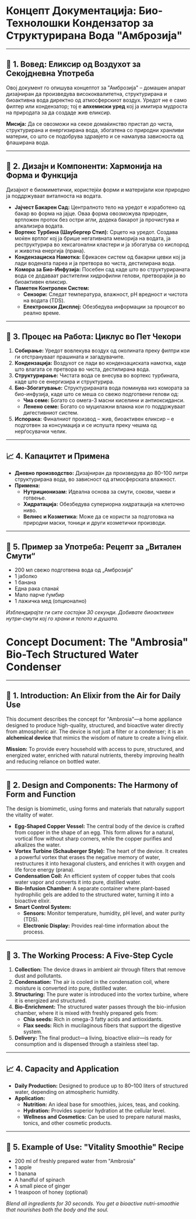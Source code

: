 # Концепт Документација: Био-Технолошки Кондензатор за Структурирана Вода "Амброзија"

---

## 🧭 1. Вовед: Еликсир од Воздухот за Секојдневна Употреба

Овој документ го опишува концептот за "Амброзија" – домашен апарат дизајниран да произведува висококвалитетна, структурирана и биоактивна вода директно од атмосферскиот воздух. Уредот не е само филтер или кондензатор; тој е **алхемиски уред** кој ја имитира мудроста на природата за да создаде жив еликсир.

**Мисија:** Да се овозможи на секое домаќинство пристап до чиста, структурирана и енергизирана вода, збогатена со природни хранливи материи, со што се подобрува здравјето и се намалува зависноста од флаширана вода.

---

## 🥚 2. Дизајн и Компоненти: Хармонија на Форма и Функција

Дизајнот е биомиметички, користејќи форми и материјали кои природно ја поддржуваат виталноста на водата.

*   **Јајчест Бакарен Сад:** Централното тело на уредот е изработено од бакар во форма на јајце. Оваа форма овозможува природен, вртложен проток без остри агли, додека бакарот ја прочистува и алкализира водата.
*   **Вортекс Турбина (Шаубергер Стил):** Срцето на уредот. Создава моќен вртлог кој ја брише негативната меморија на водата, ја реструктурира во хексагонални кластери и ја збогатува со кислород и животна енергија (прана).
*   **Кондензациска Намотка:** Ефикасен систем од бакарни цевки кој ја лади водената пареа и ја претвора во чиста, дестилирана вода.
*   **Комора за Био-Инфузија:** Посебен сад каде што во структурираната вода се додаваат растителни хидрофилни гелови, претворајќи ја во биоактивен еликсир.
*   **Паметен Контролен Систем:**
    *   **Сензори:** Следат температура, влажност, pH вредност и чистота на водата (TDS).
    *   **Електронски Дисплеј:** Обезбедува информации за процесот во реално време.

---

## 🔄 3. Процес на Работа: Циклус во Пет Чекори

1.  **Собирање:** Уредот вовлекува воздух од околината преку филтри кои ги отстрануваат прашината и загадувачите.
2.  **Кондензација:** Воздухот се лади во кондензациската намотка, каде што влагата се претвора во чиста, дестилирана вода.
3.  **Структурирање:** Чистата вода се внесува во вортекс турбината, каде што се енергизира и структурира.
4.  **Био-Збогатување:** Структурираната вода поминува низ комората за био-инфузија, каде што се меша со свежо подготвени гелови од:
    *   **Чиа семе:** Богато со омега-3 масни киселини и антиоксиданси.
    *   **Ленено семе:** Богато со муцилажни влакна кои го поддржуваат дигестивниот систем.
5.  **Испорака:** Финалниот производ – жив, биоактивен еликсир – е подготвен за консумација и се испушта преку чешма од нерѓосувачки челик.

---

## 📈 4. Капацитет и Примена

*   **Дневно производство:** Дизајниран да произведува до 80–100 литри структурирана вода, во зависност од атмосферската влажност.
*   **Примена:**
    *   **Нутриционизам:** Идеална основа за смути, сокови, чаеви и готвење.
    *   **Хидратација:** Обезбедува супериорна хидратација на клеточно ниво.
    *   **Велнес и Козметика:** Може да се користи за подготовка на природни маски, тоници и други козметички производи.

---

## 🍹 5. Пример за Употреба: Рецепт за „Витален Смути“

*   200 мл свежо подготвена вода од „Амброзија“
*   1 јаболко
*   1 банана
*   Една рака спанаќ
*   Мало парче ѓумбир
*   1 лажичка мед (опционално)

*Изблендирајте ги сите состојки 30 секунди. Добивате биоактивен нутри-смути кој го храни и телото и душата.*



# Concept Document: The "Ambrosia" Bio-Tech Structured Water Condenser

---

## 🧭 1. Introduction: An Elixir from the Air for Daily Use

This document describes the concept for "Ambrosia"—a home appliance designed to produce high-quality, structured, and bioactive water directly from atmospheric air. The device is not just a filter or a condenser; it is an **alchemical device** that mimics the wisdom of nature to create a living elixir.

**Mission:** To provide every household with access to pure, structured, and energized water, enriched with natural nutrients, thereby improving health and reducing reliance on bottled water.

---

## 🥚 2. Design and Components: The Harmony of Form and Function

The design is biomimetic, using forms and materials that naturally support the vitality of water.

*   **Egg-Shaped Copper Vessel:** The central body of the device is crafted from copper in the shape of an egg. This form allows for a natural, vortical flow without sharp corners, while the copper purifies and alkalizes the water.
*   **Vortex Turbine (Schauberger Style):** The heart of the device. It creates a powerful vortex that erases the negative memory of water, restructures it into hexagonal clusters, and enriches it with oxygen and life force energy (prana).
*   **Condensation Coil:** An efficient system of copper tubes that cools water vapor and converts it into pure, distilled water.
*   **Bio-Infusion Chamber:** A separate container where plant-based hydrophilic gels are added to the structured water, turning it into a bioactive elixir.
*   **Smart Control System:**
    *   **Sensors:** Monitor temperature, humidity, pH level, and water purity (TDS).
    *   **Electronic Display:** Provides real-time information about the process.

---

## 🔄 3. The Working Process: A Five-Step Cycle

1.  **Collection:** The device draws in ambient air through filters that remove dust and pollutants.
2.  **Condensation:** The air is cooled in the condensation coil, where moisture is converted into pure, distilled water.
3.  **Structuring:** The pure water is introduced into the vortex turbine, where it is energized and structured.
4.  **Bio-Enrichment:** The structured water passes through the bio-infusion chamber, where it is mixed with freshly prepared gels from:
    *   **Chia seeds:** Rich in omega-3 fatty acids and antioxidants.
    *   **Flax seeds:** Rich in mucilaginous fibers that support the digestive system.
5.  **Delivery:** The final product—a living, bioactive elixir—is ready for consumption and is dispensed through a stainless steel tap.

---

## 📈 4. Capacity and Application

*   **Daily Production:** Designed to produce up to 80–100 liters of structured water, depending on atmospheric humidity.
*   **Application:**
    *   **Nutrition:** An ideal base for smoothies, juices, teas, and cooking.
    *   **Hydration:** Provides superior hydration at the cellular level.
    *   **Wellness and Cosmetics:** Can be used to prepare natural masks, tonics, and other cosmetic products.

---

## 🍹 5. Example of Use: "Vitality Smoothie" Recipe

*   200 ml of freshly prepared water from "Ambrosia"
*   1 apple
*   1 banana
*   A handful of spinach
*   A small piece of ginger
*   1 teaspoon of honey (optional)

*Blend all ingredients for 30 seconds. You get a bioactive nutri-smoothie that nourishes both the body and the soul.*



